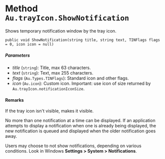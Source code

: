 # Method `Au.trayIcon.ShowNotification`

Shows temporary notification window by the tray icon.

```
public void ShowNotification(string title, string text, TINFlags flags = 0, icon icon = null)
```

##### Parameters

- *title*  (`string`):
    Title, max 63 characters.
- *text*  (`string`):
    Text, max 255 characters.
- *flags*  (`Au.Types.TINFlags`):
    Standard icon and other flags.
- *icon*  (`Au.icon`):
    Custom icon. Important: use icon of size returned by `Au.trayIcon.notificationIconSize`.

#### Remarks

If the tray icon isn't visible, makes it visible.

No more than one notification at a time can be displayed. If an application attempts to display a notification when one is already being displayed, the new notification is queued and displayed when the older notification goes away.

Users may choose to not show notifications, depending on various conditions. Look in Windows **Settings > System > Notifications**.